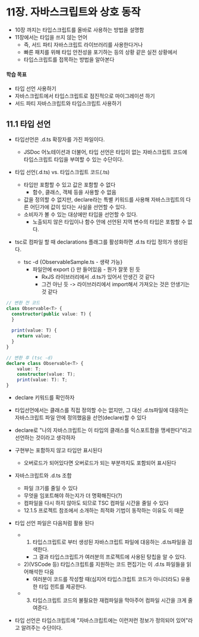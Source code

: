# 11장. 자바스크립트와 상호 동작

- 10장 까지는 타입스크립트를 올바로 사용하는 방법을 설명함
- 11장에서는 타입을 쓰지 않는 언어
  - 즉, 서드 파티 자바스크립트 라이브러리를 사용한다거나
  - 빠른 패치를 위해 타입 안전성을 포기하는 등의 상황 같은 실전 상황에서
  - 타입스크립트를 접목하는 방법을 알아본다

#### 학습 목표
- 타입 선언 사용하기
- 자바스크립트에서 타입스크립트로 점진적으로 마이그레이션 하기
- 서드 파티 자바스크립트와 타입스크립트 사용하기

## 11.1 타입 선언
- 타입선언은 .d.ts 확장자를 가진 파일이다.
  - JSDoc 어노테이션과 더불어, 타입 선언은 타입이 없는 자바스크립트 코드에 타입스크립트 타입을 부여할 수 있는 수단이다.

- 타입 선언(.d.ts) vs. 타입스크립트 코드(.ts)
  - 타입만 포함할 수 있고 값은 포함할 수 없다
    - 함수, 클래스, 객체 등을 사용할 수 없음
  - 값을 정의할 수 없지만, declare라는 특별 키워드를 사용해 자바스크립트의 다른 어딘가에 값이 있다는 사실을 선언할 수 있다.
  - 소비자가 볼 수 있는 대상에만 타입을 선언할 수 있다.
    - 노출되지 않은 타입이나 함수 안에 선언된 지역 변수의 타입은 포함할 수 없다.

- tsc로 컴파일 할 때 declarations 플래그를 활성화하면 .d.ts 타입 정의가 생성된다.
  - tsc -d {ObservableSample.ts - 생략 가능}
    - 파일안에 export {} 만 들어있음 - 뭔가 잘못 된 듯
      - RxJS 라이브러리에서 .d.ts가 있어서 안생긴 것 같다
      - 그건 아닌 듯 -> 라이브러리에서 import해서 가져오는 것은 안생기는 것 같다

```ts
// 변환 전 코드
class Observable<T> {
  constructor(public value: T) {
  }
  
  print(value: T) {
    return value;
  }
}

// 변환 후 (tsc -d)
declare class Observable<T> {
    value: T;
    constructor(value: T);
    print(value: T): T;
}
```
- declare 키워드를 확인하자
- 타입선언에서는 클래스를 직접 정의할 수는 없지만, 그 대신 .d.ts파일에 대응하는 자바스크립트 파일 안에 정의했음을 선언(declare)할 수 있다
- declare로 "나의 자바스크립트는 이 타입의 클래스를 익스포트함을 맹세한다"라고 선언하는 것이라고 생각하자
- 구현부는 포함하지 않고 타입만 표시된다
  - 오버로드가 되어있다면 오버로드가 되는 부분까지도 포함되어 표시된다

- 자바스크립트와 .d.ts 조합
  - 파일 크기를 줄일 수 있다
  - 무엇을 임포트해야 하는지가 더 명확해진다(?)
  - 컴파일을 다시 하지 않아도 되므로 TSC 컴파일 시간을 줄일 수 있다
  - 12.1.5 프로젝트 참조에서 소개하는 최적화 기법이 동작하는 이유도 이 때문

- 타입 선언 파일은 다음처럼 활용 된다
  - 1) 타입스크립트로 부터 생성된 자바스크립트 파일에 대응하는 .d.ts파일을 검색한다.
    - 그 결과 타입스크립트가 여러분의 프로젝트에 사용된 탕칩을 알 수 있다. 
  - 2)(VSCode 등) 타입스크립트를 지원하는 코드 편집기는 이 .d.ts 파일들을 읽어해석한 다음
    - 여러분이 코드를 작성할 때(심지어 타입스크립트 코드가 아니더라도) 유용한 타입 힌트를 제공한다.
  - 3) 타입스크립트 코드의 불필요한 재컴파일을 막아주어 컴파일 시간을 크게 줄여준다.

- 타입 선언은 타입스크립트에 "자바스크립트에는 이런저런 정보가 정의되어 있어"라고 알려주는 수단이다.
